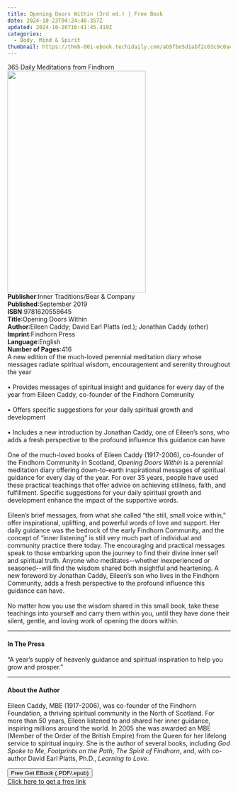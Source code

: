 ```yaml
---
title: Opening Doors Within (3rd ed.) | Free Book
date: 2024-10-23T04:24:40.357Z
updated: 2024-10-26T16:41:45.419Z
categories:
  - Body, Mind & Spirit
thumbnail: https://thmb-001-ebook.techidaily.com/ab5fbe5d1abf2c03c9c0ac6e08d4e4cdd13395856ad384e5bd681c049c01b527.jpg
---
```

<main id="book-container">
  <div class="flex flex-col">
    <div class="book-brief flex-1 py-6 px-4 sm:p-6 md:py-10 md:px-8">
      <!-- brief-->
      <div class="book-brief-main">365 Daily Meditations from Findhorn</div>
    </div>
    <div
      class="book-meta-info flex-1 grid gap-4 col-start-1 col-end-3 row-start-1 sm:mb-6 sm:grid-cols-4 lg:gap-6 lg:col-start-2 lg:row-end-6 lg:row-span-6 lg:mb-0"
    >
      <div
        class="book-meta-info-left place-content-center mt-4 p-4 text-sm leading-6 col-start-2 col-span-2 dark:text-slate-400"
      >
        <img
          class="w-full h-500 object-cover rounded-lg sm:h-255 sm:col-span-2 lg:col-span-full"
          src="https://img-001-ebook.techidaily.com/dd9751711ce8dc21f62b60754c57134e53f3c2e1321e7853d0c4d5e5bc741d5c.jpg"
          alt=""
          width="312"
          height="500"
        />
      </div>
      <div
        class="book-meta-info-right mt-2 col-start-1 row-start-2 col-span-3 self-center"
      >
        <!-- meta data  -->
        <div class="flex flex-col px-4 md:px-8">
          <div class="flex-1">
            <strong>Publisher</strong>:<span class="px-2"
              >Inner Traditions/Bear &amp; Company</span
            >
          </div>
          <div class="flex-1">
            <strong>Published</strong>:<span class="px-2">September 2019</span>
          </div>
          <div class="flex-1">
            <strong>ISBN</strong>:<span class="px-2">9781620558645</span>
          </div>
          <div class="flex-1">
            <strong>Title</strong>:<span class="px-2"
              >Opening Doors Within</span
            >
          </div>
          <div class="flex-1">
            <strong>Author</strong>:<span class="px-2"
              >Eileen Caddy; David Earl Platts (ed.); Jonathan Caddy
              (other)</span
            >
          </div>
          <div class="flex-1">
            <strong>Imprint</strong>:<span class="px-2">Findhorn Press</span>
          </div>
          <div class="flex-1">
            <strong>Language</strong>:<span class="px-2">English</span>
          </div>
          <div class="flex-1">
            <strong>Number of Pages</strong>:<span class="px-2">416</span>
          </div>
        </div>
      </div>
    </div>
    <div class="book-description flex-1 py-6 px-4 sm:p-6 md:py-10 md:px-8">
      <div class="book-description-main">
        <div accordion-content="" id="description">
          A new edition of the much-loved perennial meditation diary whose
          messages radiate spiritual wisdom, encouragement and serenity
          throughout the year <br /><br />• Provides messages of spiritual
          insight and guidance for every day of the year from Eileen Caddy,
          co-founder of the Findhorn Community <br /><br />• Offers specific
          suggestions for your daily spiritual growth and development
          <br /><br />• Includes a new introduction by Jonathan Caddy, one of
          Eileen’s sons, who adds a fresh perspective to the profound influence
          this guidance can have <br /><br />One of the much-loved books of
          Eileen Caddy (1917-2006), co-founder of the Findhorn Community in
          Scotland, <i>Opening Doors Within</i> is a perennial meditation diary
          offering down-to-earth inspirational messages of spiritual guidance
          for every day of the year. For over 35 years, people have used these
          practical teachings that offer advice on achieving stillness, faith,
          and fulfillment. Specific suggestions for your daily spiritual growth
          and development enhance the impact of the supportive words.
          <br /><br />Eileen’s brief messages, from what she called “the still,
          small voice within,” offer inspirational, uplifting, and powerful
          words of love and support. Her daily guidance was the bedrock of the
          early Findhorn Community, and the concept of “inner listening” is
          still very much part of individual and community practice there today.
          The encouraging and practical messages speak to those embarking upon
          the journey to find their divine inner self and spiritual truth.
          Anyone who meditates--whether inexperienced or seasoned--will find the
          wisdom shared both insightful and heartening. A new foreword by
          Jonathan Caddy, Eileen’s son who lives in the Findhorn Community, adds
          a fresh perspective to the profound influence this guidance can have.
          <br /><br />No matter how you use the wisdom shared in this small
          book, take these teachings into yourself and carry them within you,
          until they have done their silent, gentle, and loving work of opening
          the doors within.
        </div>
        <div class="accordion-fader"></div>
      </div>
    </div>
    <div class="book-excerpts flex-1 py-6 px-4 sm:p-6 md:py-10 md:px-8">
      <!-- excerpts-->
      <div class="book-excerpts-main">
        <hr />
        <h4 class="placeholder placeholder-heading">
          <span>In The Press</span>
        </h4>
        <p>
          “A year’s supply of heavenly guidance and spiritual inspiration to
          help you grow and prosper.”
        </p>
      </div>
    </div>
    <div class="book-about-author flex-1 py-6 px-4 sm:p-6 md:py-10 md:px-8">
      <!-- about author-->
      <div class="book-main-author-main">
        <hr />
        <h4 class="placeholder placeholder-heading">
          <span>About the Author</span>
        </h4>
        <p>
          Eileen Caddy, MBE (1917-2006), was co-founder of the Findhorn
          Foundation, a thriving spiritual community in the North of Scotland.
          For more than 50 years, Eileen listened to and shared her inner
          guidance, inspiring millions around the world. In 2005 she was awarded
          an MBE (Member of the Order of the British Empire) from the Queen for
          her lifelong service to spiritual inquiry. She is the author of
          several books, including <i>God Spoke to Me</i>,
          <i>Footprints on the Path</i>, <i>The Spirit of Findhorn</i>, and,
          with co-author David Earl Platts, Ph.D., <i>Learning to Love</i>.
        </p>
      </div>
    </div>
    <div class="book-free-get flex-1 py-6 px-4 sm:p-6 md:py-10 md:px-8">
      <button
        id="btn-free-get"
        class="bg-blue-500 hover:bg-blue-700 text-white font-bold py-2 px-4 rounded"
      >
        Free Get EBook (.PDF/.epub)
      </button>
      <div id="countdown-display" class="px-2 text-lg mt-2"></div>
      <a
        id="free-link"
        class="hidden bg-blue-500 hover:bg-blue-700 text-white font-bold py-2 px-4 rounded"
        href="https://www.ebooks.com/en-us/book/209649432/opening-doors-within/eileen-caddy/"
        target="_blank"
        >Click here to get a free link</a
      >
    </div>
    <script>
      let countdownTime = 0;
      let countdownInterval = null;
      document
        .getElementById('btn-free-get')
        .addEventListener('click', startCountdown);
      function startCountdown() {
        countdownTime = new Date().getTime() + 60000 * 3;
        countdownInterval = setInterval(updateCountdown, 1000);
        document.getElementById('btn-free-get').disabled = true;
        document
          .getElementById('btn-free-get')
          .classList.add('bg-gray-500', 'cursor-not-allowed');
      }
      function updateCountdown() {
        let currentTime = new Date().getTime();
        let timeLeft = countdownTime - currentTime;
        let secondsLeft = Math.floor(timeLeft / 1000);
        document.getElementById('countdown-display').innerHTML =
          `Remaining time: ${secondsLeft} seconds.`;
        if (secondsLeft <= 0) {
          clearInterval(countdownInterval);
          document.getElementById('btn-free-get').classList.add('hidden');
          document.getElementById('free-link').classList.remove('hidden');
          document.getElementById('countdown-display').innerHTML = '';
        }
      }
    </script>
  </div>
</main>

<ins class="adsbygoogle"
      style="display:block"
      data-ad-client="ca-pub-7571918770474297"
      data-ad-slot="8358498916"
      data-ad-format="auto"
      data-full-width-responsive="true"></ins>
    